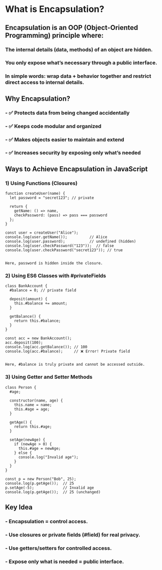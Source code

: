 # What is Encapsulation?

## Encapsulation is an OOP (Object-Oriented Programming) principle where:

### The internal details (data, methods) of an object are hidden.

### You only expose what’s necessary through a public interface.

### In simple words: wrap data + behavior together and restrict direct access to internal details.

## Why Encapsulation?

### - ✅ Protects data from being changed accidentally
### - ✅ Keeps code modular and organized
### - ✅ Makes objects easier to maintain and extend
### - ✅ Increases security by exposing only what’s needed

## Ways to Achieve Encapsulation in JavaScript
### 1) Using Functions (Closures)
```
function createUser(name) {
  let password = "secret123"; // private

  return {
    getName: () => name,
    checkPassword: (pass) => pass === password
  };
}

const user = createUser("Alice");
console.log(user.getName());          // Alice
console.log(user.password);           // undefined (hidden)
console.log(user.checkPassword("123"));  // false
console.log(user.checkPassword("secret123")); // true


Here, password is hidden inside the closure.
```

### 2) Using ES6 Classes with #privateFields
```
class BankAccount {
  #balance = 0; // private field

  deposit(amount) {
    this.#balance += amount;
  }

  getBalance() {
    return this.#balance;
  }
}

const acc = new BankAccount();
acc.deposit(100);
console.log(acc.getBalance()); // 100
console.log(acc.#balance);     // ❌ Error! Private field


Here, #balance is truly private and cannot be accessed outside.
```

### 3) Using Getter and Setter Methods
```
class Person {
  #age;

  constructor(name, age) {
    this.name = name;
    this.#age = age;
  }

  getAge() {
    return this.#age;
  }

  setAge(newAge) {
    if (newAge > 0) {
      this.#age = newAge;
    } else {
      console.log("Invalid age");
    }
  }
}

const p = new Person("Bob", 25);
console.log(p.getAge());  // 25
p.setAge(-5);             // Invalid age
console.log(p.getAge());  // 25 (unchanged)
```

## Key Idea

### - Encapsulation = control access.
### - Use closures or private fields (#field) for real privacy.
### - Use getters/setters for controlled access.
### - Expose only what is needed = public interface.

